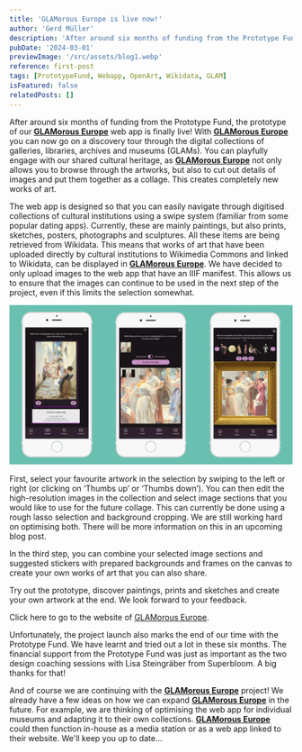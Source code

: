 ```yaml
---
title: 'GLAMorous Europe is live now!'
author: 'Gerd Müller'
description: 'After around six months of funding from the Prototype Fund, the prototype of our GLAMorous Europe web app is finally live! With GLAMorous Europe you can go now on a discovery tour through the digital collections of galleries, libraries, archives and museums (GLAMs).'
pubDate: '2024-03-01'
previewImage: '/src/assets/blog1.webp'
reference: first-post
tags: [PrototypeFund, Webapp, OpenArt, Wikidata, GLAM]
isFeatured: false
relatedPosts: []
---
```


After around six months of funding from the Prototype Fund, the prototype of our [**GLAMorous Europe**](/en/projects/glamorous-europe/) web app is finally live! With [**GLAMorous Europe**](/en/projects/glamorous-europe/) you can now go on a discovery tour through the digital collections of galleries, libraries, archives and museums (GLAMs). You can playfully engage with our shared cultural heritage, as [**GLAMorous Europe**](/en/projects/glamorous-europe/) not only allows you to browse through the artworks, but also to cut out details of images and put them together as a collage. This creates completely new works of art.

The web app is designed so that you can easily navigate through digitised collections of cultural institutions using a swipe system (familiar from some popular dating apps). Currently, these are mainly paintings, but also prints, sketches, posters, photographs and sculptures. All these items are being retrieved from Wikidata. This means that works of art that have been uploaded directly by cultural institutions to Wikimedia Commons and linked to Wikidata, can be displayed in [**GLAMorous Europe**](/en/projects/glamorous-europe/). We have decided to only upload images to the web app that have an IIIF manifest. This allows us to ensure that the images can continue to be used in the next step of the project, even if this limits the selection somewhat.

![GLAMorous Europe](../../../assets/glam1.webp)

First, select your favourite artwork in the selection by swiping to the left or right (or clicking on ‘Thumbs up’ or ‘Thumbs down’). You can then edit the high-resolution images in the collection and select image sections that you would like to use for the future collage. This can currently be done using a rough lasso selection and background cropping. We are still working hard on optimising both. There will be more information on this in an upcoming blog post.

In the third step, you can combine your selected image sections and suggested stickers with prepared backgrounds and frames on the canvas to create your own works of art that you can also share.

Try out the prototype, discover paintings, prints and sketches and create your own artwork at the end. We look forward to your feedback.

Click here to go to the website of [GLAMorous Europe](https://www.glam-europe.de/en).

Unfortunately, the project launch also marks the end of our time with the Prototype Fund. We have learnt and tried out a lot in these six months. The financial support from the Prototype Fund was just as important as the two design coaching sessions with Lisa Steingräber from Superbloom. A big thanks for that!

And of course we are continuing with the [**GLAMorous Europe**](/en/projects/glamorous-europe/) project! We already have a few ideas on how we can expand [**GLAMorous Europe**](/en/projects/glamorous-europe/) in the future. For example, we are thinking of optimising the web app for individual museums and adapting it to their own collections. [**GLAMorous Europe**](/en/projects/glamorous-europe/) could then function in-house as a media station or as a web app linked to their website. We'll keep you up to date...
